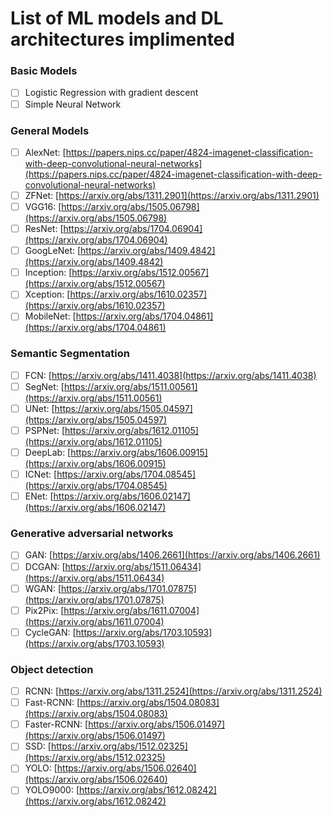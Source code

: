 # List of ML models and DL architectures implimented  

### Basic Models
- [ ] Logistic Regression with gradient descent
- [ ] Simple Neural Network

### General Models

- [ ]  AlexNet: [https://papers.nips.cc/paper/4824-imagenet-classification-with-deep-convolutional-neural-networks](https://papers.nips.cc/paper/4824-imagenet-classification-with-deep-convolutional-neural-networks)
- [ ]  ZFNet: [https://arxiv.org/abs/1311.2901](https://arxiv.org/abs/1311.2901)
- [ ]  VGG16: [https://arxiv.org/abs/1505.06798](https://arxiv.org/abs/1505.06798)
- [ ]  ResNet: [https://arxiv.org/abs/1704.06904](https://arxiv.org/abs/1704.06904)
- [ ]  GoogLeNet: [https://arxiv.org/abs/1409.4842](https://arxiv.org/abs/1409.4842)
- [ ]  Inception: [https://arxiv.org/abs/1512.00567](https://arxiv.org/abs/1512.00567)
- [ ]  Xception: [https://arxiv.org/abs/1610.02357](https://arxiv.org/abs/1610.02357)
- [ ]  MobileNet: [https://arxiv.org/abs/1704.04861](https://arxiv.org/abs/1704.04861)

### Semantic Segmentation

- [ ]  FCN: [https://arxiv.org/abs/1411.4038](https://arxiv.org/abs/1411.4038)
- [ ]  SegNet: [https://arxiv.org/abs/1511.00561](https://arxiv.org/abs/1511.00561)
- [ ]  UNet: [https://arxiv.org/abs/1505.04597](https://arxiv.org/abs/1505.04597)
- [ ]  PSPNet: [https://arxiv.org/abs/1612.01105](https://arxiv.org/abs/1612.01105)
- [ ]  DeepLab: [https://arxiv.org/abs/1606.00915](https://arxiv.org/abs/1606.00915)
- [ ]  ICNet: [https://arxiv.org/abs/1704.08545](https://arxiv.org/abs/1704.08545)
- [ ]  ENet: [https://arxiv.org/abs/1606.02147](https://arxiv.org/abs/1606.02147)

### Generative adversarial networks

- [ ]  GAN: [https://arxiv.org/abs/1406.2661](https://arxiv.org/abs/1406.2661)
- [ ]  DCGAN: [https://arxiv.org/abs/1511.06434](https://arxiv.org/abs/1511.06434)
- [ ]  WGAN: [https://arxiv.org/abs/1701.07875](https://arxiv.org/abs/1701.07875)
- [ ]  Pix2Pix: [https://arxiv.org/abs/1611.07004](https://arxiv.org/abs/1611.07004)
- [ ]  CycleGAN: [https://arxiv.org/abs/1703.10593](https://arxiv.org/abs/1703.10593)

### Object detection

- [ ]  RCNN: [https://arxiv.org/abs/1311.2524](https://arxiv.org/abs/1311.2524)
- [ ]  Fast-RCNN: [https://arxiv.org/abs/1504.08083](https://arxiv.org/abs/1504.08083)
- [ ]  Faster-RCNN: [https://arxiv.org/abs/1506.01497](https://arxiv.org/abs/1506.01497)
- [ ]  SSD: [https://arxiv.org/abs/1512.02325](https://arxiv.org/abs/1512.02325)
- [ ]  YOLO: [https://arxiv.org/abs/1506.02640](https://arxiv.org/abs/1506.02640)
- [ ]  YOLO9000: [https://arxiv.org/abs/1612.08242](https://arxiv.org/abs/1612.08242)
